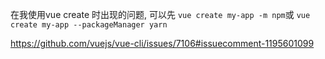 在我使用vue create 时出现的问题, 可以先 `vue create my-app -m npm`或 `vue create my-app --packageManager yarn`

https://github.com/vuejs/vue-cli/issues/7106#issuecomment-1195601099
